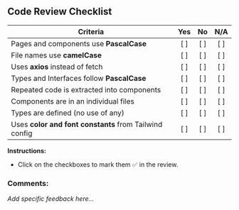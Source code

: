 ## Code Review Checklist

| Criteria                                      | Yes | No  | N/A |
|-----------------------------------------------|:---:|:---:|:---:|
| Pages and components use **PascalCase**       | [ ] | [ ] | [ ] |
| File names use **camelCase**                  | [ ] | [ ] | [ ] |
| Uses **axios** instead of fetch               | [ ] | [ ] | [ ] |
| Types and Interfaces follow **PascalCase**    | [ ] | [ ] | [ ] |
| Repeated code is extracted into components    | [ ] | [ ] | [ ] |
| Components are in an individual files | [ ] | [ ] | [ ] |
| Types are defined (no use of any) | [ ] | [ ] | [ ] |
| Uses **color and font constants** from Tailwind config | [ ] | [ ] | [ ] |

**Instructions:**  
- Click on the checkboxes to mark them ✅ in the review.

### Comments:
_Add specific feedback here..._